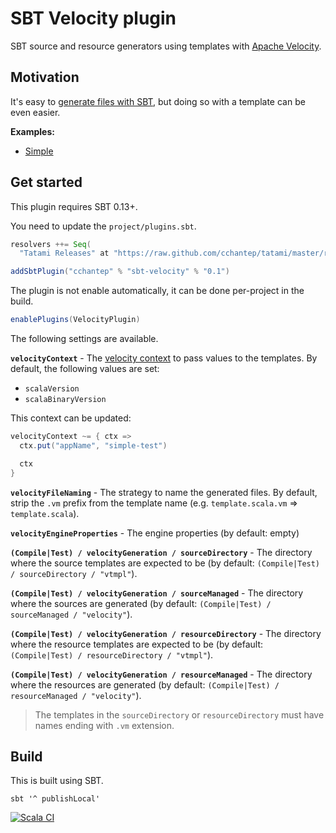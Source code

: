 # SBT Velocity plugin

SBT source and resource generators using templates with [Apache Velocity](https://velocity.apache.org/).

## Motivation

It's easy to [generate files with SBT](https://www.scala-sbt.org/1.x/docs/Howto-Generating-Files.html), but doing so with a template can be even easier.

**Examples:**

- [Simple](src/sbt-test/sbt-velocity/simple/)

## Get started

This plugin requires SBT 0.13+.

You need to update the `project/plugins.sbt`.

```scala
resolvers ++= Seq(
  "Tatami Releases" at "https://raw.github.com/cchantep/tatami/master/releases")

addSbtPlugin("cchantep" % "sbt-velocity" % "0.1")
```

The plugin is not enable automatically, it can be done per-project in the build.

```scala
enablePlugins(VelocityPlugin)
```

The following settings are available.

**`velocityContext`** - The [velocity context](https://velocity.apache.org/engine/2.3/apidocs/org/apache/velocity/VelocityContext.html) to pass values to the templates.
By default, the following values are set:

- `scalaVersion`
- `scalaBinaryVersion`

This context can be updated:

```scala
velocityContext ~= { ctx =>
  ctx.put("appName", "simple-test")

  ctx
}
```

**`velocityFileNaming`** - The strategy to name the generated files.
By default, strip the `.vm` prefix from the template name (e.g. `template.scala.vm` => `template.scala`).

**`velocityEngineProperties`** - The engine properties (by default: empty)

**`(Compile|Test) / velocityGeneration / sourceDirectory`** - The directory where the source templates are expected to be (by default: `(Compile|Test) / sourceDirectory / "vtmpl"`).

**`(Compile|Test) / velocityGeneration / sourceManaged`** - The directory where the sources are generated (by default: `(Compile|Test) / sourceManaged / "velocity"`).

**`(Compile|Test) / velocityGeneration / resourceDirectory`** - The directory where the resource templates are expected to be (by default: `(Compile|Test) / resourceDirectory / "vtmpl"`).

**`(Compile|Test) / velocityGeneration / resourceManaged`** - The directory where the resources are generated (by default: `(Compile|Test) / resourceManaged / "velocity"`).

> The templates in the `sourceDirectory` or `resourceDirectory` must have names ending with `.vm` extension.

## Build

This is built using SBT.

    sbt '^ publishLocal'

[![Scala CI](https://github.com/cchantep/sbt-velocity/actions/workflows/scala.yml/badge.svg)](https://github.com/cchantep/sbt-velocity/actions/workflows/scala.yml)
